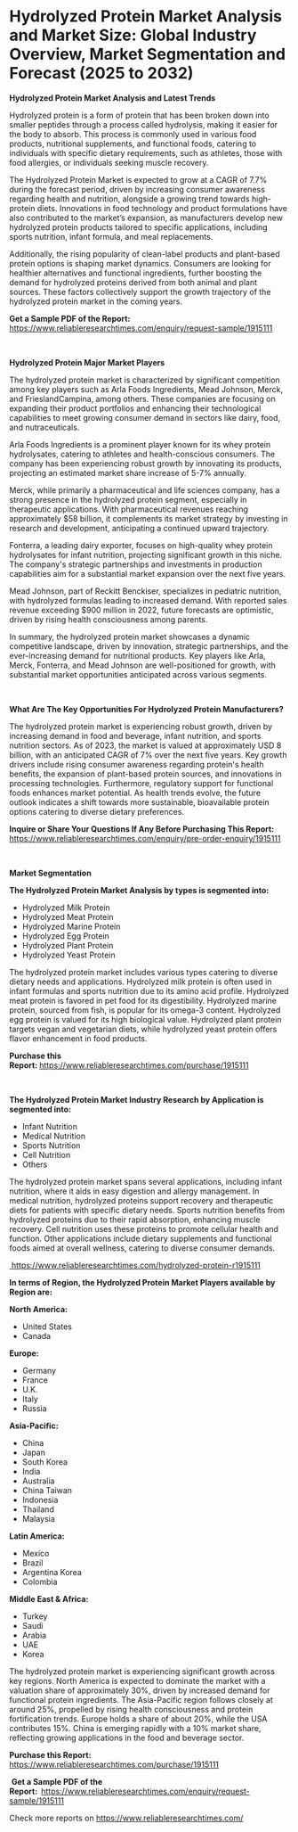 <p><h1>Hydrolyzed Protein Market Analysis and Market Size: Global Industry Overview, Market Segmentation and Forecast (2025 to 2032)</h1></p><p><strong>Hydrolyzed Protein Market Analysis and Latest Trends</strong></p>
<p><p>Hydrolyzed protein is a form of protein that has been broken down into smaller peptides through a process called hydrolysis, making it easier for the body to absorb. This process is commonly used in various food products, nutritional supplements, and functional foods, catering to individuals with specific dietary requirements, such as athletes, those with food allergies, or individuals seeking muscle recovery.</p><p>The Hydrolyzed Protein Market is expected to grow at a CAGR of 7.7% during the forecast period, driven by increasing consumer awareness regarding health and nutrition, alongside a growing trend towards high-protein diets. Innovations in food technology and product formulations have also contributed to the market’s expansion, as manufacturers develop new hydrolyzed protein products tailored to specific applications, including sports nutrition, infant formula, and meal replacements.</p><p>Additionally, the rising popularity of clean-label products and plant-based protein options is shaping market dynamics. Consumers are looking for healthier alternatives and functional ingredients, further boosting the demand for hydrolyzed proteins derived from both animal and plant sources. These factors collectively support the growth trajectory of the hydrolyzed protein market in the coming years.</p></p>
<p><strong>Get a Sample PDF of the Report:&nbsp;</strong> <a href="https://www.reliableresearchtimes.com/enquiry/request-sample/1915111?utm_campaign=2246&utm_medium=2&utm_source=Github&utm_content=ia&utm_term=07042025&utm_id=hydrolyzed-protein">https://www.reliableresearchtimes.com/enquiry/request-sample/1915111</a></p>
<p>&nbsp;</p>
<p><strong>Hydrolyzed Protein Major Market Players</strong></p>
<p><p>The hydrolyzed protein market is characterized by significant competition among key players such as Arla Foods Ingredients, Mead Johnson, Merck, and FrieslandCampina, among others. These companies are focusing on expanding their product portfolios and enhancing their technological capabilities to meet growing consumer demand in sectors like dairy, food, and nutraceuticals.</p><p>Arla Foods Ingredients is a prominent player known for its whey protein hydrolysates, catering to athletes and health-conscious consumers. The company has been experiencing robust growth by innovating its products, projecting an estimated market share increase of 5-7% annually.</p><p>Merck, while primarily a pharmaceutical and life sciences company, has a strong presence in the hydrolyzed protein segment, especially in therapeutic applications. With pharmaceutical revenues reaching approximately $58 billion, it complements its market strategy by investing in research and development, anticipating a continued upward trajectory.</p><p>Fonterra, a leading dairy exporter, focuses on high-quality whey protein hydrolysates for infant nutrition, projecting significant growth in this niche. The company's strategic partnerships and investments in production capabilities aim for a substantial market expansion over the next five years.</p><p>Mead Johnson, part of Reckitt Benckiser, specializes in pediatric nutrition, with hydrolyzed formulas leading to increased demand. With reported sales revenue exceeding $900 million in 2022, future forecasts are optimistic, driven by rising health consciousness among parents.</p><p>In summary, the hydrolyzed protein market showcases a dynamic competitive landscape, driven by innovation, strategic partnerships, and the ever-increasing demand for nutritional products. Key players like Arla, Merck, Fonterra, and Mead Johnson are well-positioned for growth, with substantial market opportunities anticipated across various segments.</p></p>
<p>&nbsp;</p>
<p><strong>What Are The Key Opportunities For Hydrolyzed Protein Manufacturers?</strong></p>
<p><p>The hydrolyzed protein market is experiencing robust growth, driven by increasing demand in food and beverage, infant nutrition, and sports nutrition sectors. As of 2023, the market is valued at approximately USD 8 billion, with an anticipated CAGR of 7% over the next five years. Key growth drivers include rising consumer awareness regarding protein's health benefits, the expansion of plant-based protein sources, and innovations in processing technologies. Furthermore, regulatory support for functional foods enhances market potential. As health trends evolve, the future outlook indicates a shift towards more sustainable, bioavailable protein options catering to diverse dietary preferences.</p></p>
<p><strong>Inquire or Share Your Questions If Any Before Purchasing This Report:</strong> <a href="https://www.reliableresearchtimes.com/enquiry/pre-order-enquiry/1915111?utm_campaign=2246&utm_medium=2&utm_source=Github&utm_content=ia&utm_term=07042025&utm_id=hydrolyzed-protein">https://www.reliableresearchtimes.com/enquiry/pre-order-enquiry/1915111</a></p>
<p>&nbsp;</p>
<p><strong>Market Segmentation</strong></p>
<p><strong>The Hydrolyzed Protein Market Analysis by types is segmented into:</strong></p>
<p><ul><li>Hydrolyzed Milk Protein</li><li>Hydrolyzed Meat Protein</li><li>Hydrolyzed Marine Protein</li><li>Hydrolyzed Egg Protein</li><li>Hydrolyzed Plant Protein</li><li>Hydrolyzed Yeast Protein</li></ul></p>
<p><p>The hydrolyzed protein market includes various types catering to diverse dietary needs and applications. Hydrolyzed milk protein is often used in infant formulas and sports nutrition due to its amino acid profile. Hydrolyzed meat protein is favored in pet food for its digestibility. Hydrolyzed marine protein, sourced from fish, is popular for its omega-3 content. Hydrolyzed egg protein is valued for its high biological value. Hydrolyzed plant protein targets vegan and vegetarian diets, while hydrolyzed yeast protein offers flavor enhancement in food products.</p></p>
<p><strong>Purchase this Report:&nbsp;</strong><a href="https://www.reliableresearchtimes.com/purchase/1915111?utm_campaign=2246&utm_medium=2&utm_source=Github&utm_content=ia&utm_term=07042025&utm_id=hydrolyzed-protein">https://www.reliableresearchtimes.com/purchase/1915111</a></p>
<p>&nbsp;</p>
<p><strong>The Hydrolyzed Protein Market Industry Research by Application is segmented into:</strong></p>
<p><ul><li>Infant Nutrition</li><li>Medical Nutrition</li><li>Sports Nutrition</li><li>Cell Nutrition</li><li>Others</li></ul></p>
<p><p>The hydrolyzed protein market spans several applications, including infant nutrition, where it aids in easy digestion and allergy management. In medical nutrition, hydrolyzed proteins support recovery and therapeutic diets for patients with specific dietary needs. Sports nutrition benefits from hydrolyzed proteins due to their rapid absorption, enhancing muscle recovery. Cell nutrition uses these proteins to promote cellular health and function. Other applications include dietary supplements and functional foods aimed at overall wellness, catering to diverse consumer demands.</p></p>
<p><a href="https://www.reliableresearchtimes.com/hydrolyzed-protein-r1915111?utm_campaign=2246&utm_medium=2&utm_source=Github&utm_content=ia&utm_term=07042025&utm_id=hydrolyzed-protein">&nbsp;https://www.reliableresearchtimes.com/hydrolyzed-protein-r1915111</a></p>
<p><strong>In terms of Region, the Hydrolyzed Protein Market Players available by Region are:</strong></p>
<p>
    <p> <strong> North America: </strong>
        <ul>
            <li>United States</li>
            <li>Canada</li>
        </ul>
        </p> 
    <p> <strong> Europe: </strong>
        <ul>
            <li>Germany</li>
            <li>France</li>
            <li>U.K.</li>
            <li>Italy</li>
            <li>Russia</li>
        </ul>
        </p> 
    <p> <strong> Asia-Pacific: </strong>
        <ul>
            <li>China</li>
            <li>Japan</li>
            <li>South Korea</li>
            <li>India</li>
            <li>Australia</li>
            <li>China Taiwan</li>
            <li>Indonesia</li>
            <li>Thailand</li>
            <li>Malaysia</li>
        </ul>
        </p> 
    <p> <strong> Latin America: </strong>
        <ul>
            <li>Mexico</li>
            <li>Brazil</li>
            <li>Argentina Korea</li>
            <li>Colombia</li>
        </ul>
        </p> 
    <p> <strong> Middle East & Africa: </strong>
        <ul>
            <li>Turkey</li>
            <li>Saudi</li>
            <li>Arabia</li>
            <li>UAE</li>
            <li>Korea</li>
        </ul>
    </p>
    </p>
<p><p>The hydrolyzed protein market is experiencing significant growth across key regions. North America is expected to dominate the market with a valuation share of approximately 30%, driven by increased demand for functional protein ingredients. The Asia-Pacific region follows closely at around 25%, propelled by rising health consciousness and protein fortification trends. Europe holds a share of about 20%, while the USA contributes 15%. China is emerging rapidly with a 10% market share, reflecting growing applications in the food and beverage sector.</p></p>
<p><strong>Purchase this Report: </strong><a href="https://www.reliableresearchtimes.com/purchase/1915111?utm_campaign=2246&utm_medium=2&utm_source=Github&utm_content=ia&utm_term=07042025&utm_id=hydrolyzed-protein">https://www.reliableresearchtimes.com/purchase/1915111</a></p>
<p>&nbsp;<strong>Get a Sample PDF of the Report:&nbsp;&nbsp;</strong><a href="https://www.reliableresearchtimes.com/enquiry/request-sample/1915111?utm_campaign=2246&utm_medium=2&utm_source=Github&utm_content=ia&utm_term=07042025&utm_id=hydrolyzed-protein">https://www.reliableresearchtimes.com/enquiry/request-sample/1915111</a></p>
<p><strong></strong></p>
<p>Check more reports on <a href="https://www.reliableresearchtimes.com/?utm_campaign=2246&utm_medium=2&utm_source=Github&utm_content=ia&utm_term=07042025&utm_id=hydrolyzed-protein">https://www.reliableresearchtimes.com/</a></p>